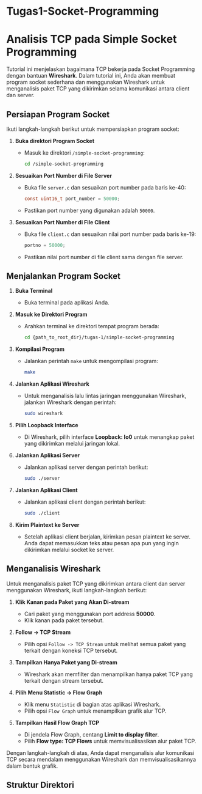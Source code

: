 # Tugas1-Socket-Programming

# Analisis TCP pada Simple Socket Programming

Tutorial ini menjelaskan bagaimana TCP bekerja pada Socket Programming dengan bantuan **Wireshark**. Dalam tutorial ini, Anda akan membuat program socket sederhana dan menggunakan Wireshark untuk menganalisis paket TCP yang dikirimkan selama komunikasi antara client dan server.

## Persiapan Program Socket

Ikuti langkah-langkah berikut untuk mempersiapkan program socket:

1. **Buka direktori Program Socket**
   - Masuk ke direktori `/simple-socket-programming`:
     ```bash
     cd /simple-socket-programming
     ```

2. **Sesuaikan Port Number di File Server**
   - Buka file `server.c` dan sesuaikan port number pada baris ke-40:
     ```c
     const uint16_t port_number = 50000;
     ```
   - Pastikan port number yang digunakan adalah `50000`.

3. **Sesuaikan Port Number di File Client**
   - Buka file `client.c` dan sesuaikan nilai port number pada baris ke-19:
     ```c
     portno = 50000;
     ```
   - Pastikan nilai port number di file client sama dengan file server.

## Menjalankan Program Socket

1. **Buka Terminal**
   - Buka terminal pada aplikasi Anda.

2. **Masuk ke Direktori Program**
   - Arahkan terminal ke direktori tempat program berada:
     ```bash
     cd {path_to_root_dir}/tugas-1/simple-socket-programming
     ```

3. **Kompilasi Program**
   - Jalankan perintah `make` untuk mengompilasi program:
     ```bash
     make
     ```

4. **Jalankan Aplikasi Wireshark**
   - Untuk menganalisis lalu lintas jaringan menggunakan Wireshark, jalankan Wireshark dengan perintah:
     ```bash
     sudo wireshark
     ```

5. **Pilih Loopback Interface**
   - Di Wireshark, pilih interface **Loopback: lo0** untuk menangkap paket yang dikirimkan melalui jaringan lokal.

6. **Jalankan Aplikasi Server**
   - Jalankan aplikasi server dengan perintah berikut:
     ```bash
     sudo ./server
     ```

7. **Jalankan Aplikasi Client**
   - Jalankan aplikasi client dengan perintah berikut:
     ```bash
     sudo ./client
     ```

8. **Kirim Plaintext ke Server**
   - Setelah aplikasi client berjalan, kirimkan pesan plaintext ke server. Anda dapat memasukkan teks atau pesan apa pun yang ingin dikirimkan melalui socket ke server.

## Menganalisis Wireshark

Untuk menganalisis paket TCP yang dikirimkan antara client dan server menggunakan Wireshark, ikuti langkah-langkah berikut:

1. **Klik Kanan pada Paket yang Akan Di-stream**
   - Cari paket yang menggunakan port address **50000**.
   - Klik kanan pada paket tersebut.

2. **Follow -> TCP Stream**
   - Pilih opsi `Follow -> TCP Stream` untuk melihat semua paket yang terkait dengan koneksi TCP tersebut.

3. **Tampilkan Hanya Paket yang Di-stream**
   - Wireshark akan memfilter dan menampilkan hanya paket TCP yang terkait dengan stream tersebut.

4. **Pilih Menu Statistic -> Flow Graph**
   - Klik menu `Statistic` di bagian atas aplikasi Wireshark.
   - Pilih opsi `Flow Graph` untuk menampilkan grafik alur TCP.

5. **Tampilkan Hasil Flow Graph TCP**
   - Di jendela Flow Graph, centang **Limit to display filter**.
   - Pilih **Flow type: TCP Flows** untuk memvisualisasikan alur paket TCP.

Dengan langkah-langkah di atas, Anda dapat menganalisis alur komunikasi TCP secara mendalam menggunakan Wireshark dan memvisualisasikannya dalam bentuk grafik.

## Struktur Direktori


